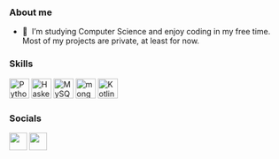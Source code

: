 ### About me
* 🧠  I’m studying Computer Science and enjoy coding in my free time. Most of my projects are private, at least for now.

### Skills

<p align="left">
<a href="https://www.python.org/" target="_blank" rel="noreferrer"><img src="https://raw.githubusercontent.com/danielcranney/readme-generator/main/public/icons/skills/python-colored.svg" width="36" height="36" alt="Python" /></a>
<a href="https://www.mysql.com/" target="_blank" rel="noreferrer"><img src="https://upload.wikimedia.org/wikipedia/commons/thumb/1/1c/Haskell-Logo.svg/512px-Haskell-Logo.svg.png" width="36" height="36" alt="Haskell" /></a>
<a href="https://www.haskell.org/" target="_blank" rel="noreferrer"><img src="https://raw.githubusercontent.com/danielcranney/readme-generator/main/public/icons/skills/mysql-colored.svg" width="36" height="36" alt="MySQL" /></a>
<a href="https://www.haskell.org/" target="_blank" rel="noreferrer"><img src="https://static-00.iconduck.com/assets.00/mongodb-icon-icon-512x337-sbep0qp1.png" width="36" height="36" alt="mongoDB" /></a>
<a href="https://www.haskell.org/" target="_blank" rel="noreferrer"><img src="https://upload.wikimedia.org/wikipedia/commons/thumb/7/74/Kotlin_Icon.png/1200px-Kotlin_Icon.png" width="36" height="36" alt="Kotlin" /></a>  
</p>


### Socials

<p align="left"> <a href="https://discord.com/users/TotoMC#1624" target="_blank" rel="noreferrer"><img src="https://raw.githubusercontent.com/danielcranney/readme-generator/main/public/icons/socials/discord.svg" width="32" height="32" /></a> <a href="https://www.github.com/TotoMC-13" target="_blank" rel="noreferrer"><img src="https://raw.githubusercontent.com/danielcranney/readme-generator/main/public/icons/socials/github-dark.svg" width="32" height="32" /></a></p>
